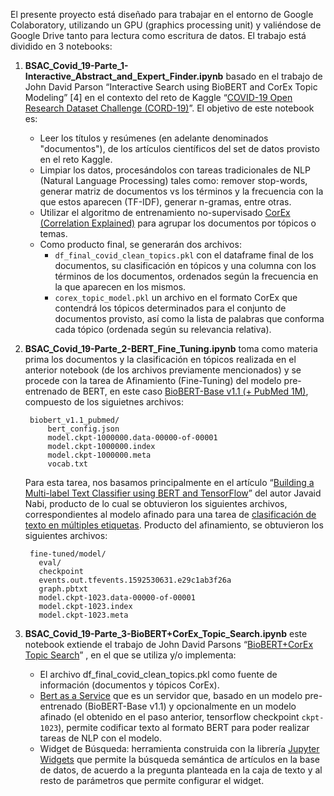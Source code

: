 El presente proyecto está diseñado para trabajar en el entorno de Google Colaboratory, utilizando un GPU (graphics processing unit) y valiéndose de Google Drive tanto para lectura como escritura de datos. El trabajo está dividido en 3 notebooks:

1. **BSAC_Covid_19-Parte_1-Interactive_Abstract_and_Expert_Finder.ipynb** basado en el trabajo de John David Parson “Interactive Search using BioBERT and CorEx Topic Modeling” [4] en el contexto del reto de Kaggle “[COVID-19 Open Research Dataset Challenge (CORD-19)](https://www.kaggle.com/allen-institute-for-ai/CORD-19-research-challenge)”. El objetivo de este notebook es:
    * Leer los títulos y resúmenes (en adelante denominados "documentos"), de los artículos científicos del set de datos provisto en el reto Kaggle.
    * Limpiar los datos, procesándolos con tareas tradicionales de NLP (Natural Language Processing) tales como: remover stop-words, generar matriz de documentos vs los términos y la frecuencia con la que estos aparecen  (TF-IDF), generar n-gramas, entre otras.
    * Utilizar el algoritmo de entrenamiento no-supervisado [CorEx  (Correlation Explained)](https://pypi.org/project/corextopic/
) para agrupar los documentos por tópicos o temas.
    * Como producto final, se generarán dos archivos:
        * `df_final_covid_clean_topics.pkl` con el dataframe final de los documentos, su clasificación en tópicos y una columna con los términos de los documentos, ordenados según la frecuencia en la que aparecen en los mismos.
        * `corex_topic_model.pkl` un archivo en el formato CorEx que contendrá los tópicos determinados para el conjunto de documentos provisto, así como la lista de palabras que conforma cada tópico (ordenada según su relevancia relativa).

2. **BSAC_Covid_19-Parte_2-BERT_Fine_Tuning.ipynb** toma como materia prima los documentos y la clasificación en tópicos realizada en el anterior notebook (de los archivos previamente mencionados) y se procede con la tarea de Afinamiento (Fine-Tuning) del modelo pre-entrenado de BERT, en este caso [BioBERT-Base v1.1 (+ PubMed 1M)](https://github.com/dmis-lab/biobert), compuesto de los siguietnes archivos:  

        biobert_v1.1_pubmed/
            bert_config.json
            model.ckpt-1000000.data-00000-of-00001
            model.ckpt-1000000.index
            model.ckpt-1000000.meta
            vocab.txt

    Para esta tarea, nos basamos principalmente en el artículo “[Building a Multi-label Text Classifier using BERT and TensorFlow](https://towardsdatascience.com/building-a-multi-label-text-classifier-using-bert-and-tensorflow-f188e0ecdc5d)”  del autor Javaid Nabi, producto de lo cual se obtuvieron los siguientes archivos, correspondientes al modelo afinado para una tarea de [clasificación de texto en múltiples etiquetas](https://en.wikipedia.org/wiki/Multi-label_classification). Producto del afinamiento, se obtuvieron los siguientes archivos:  
    
        fine-tuned/model/
          eval/
          checkpoint
          events.out.tfevents.1592530631.e29c1ab3f26a
          graph.pbtxt
          model.ckpt-1023.data-00000-of-00001
          model.ckpt-1023.index
          model.ckpt-1023.meta    

3. **BSAC_Covid_19-Parte_3-BioBERT+CorEx_Topic_Search.ipynb** este notebook extiende el trabajo de John David Parsons “[BioBERT+CorEx Topic Search](https://www.kaggle.com/jdparsons/biobert-corex-topic-search)” , en el que se utiliza y/o implementa:
    * El archivo df_final_covid_clean_topics.pkl como fuente de información (documentos y tópicos CorEx).
    * [Bert as a Service](https://bert-as-service.readthedocs.io/en/latest/) que es un servidor que, basado en un modelo pre-entrenado (BioBERT-Base v1.1) y opcionalmente en un modelo afinado (el obtenido en el paso anterior, tensorflow checkpoint `ckpt-1023`), permite codificar texto al formato BERT para poder realizar tareas de NLP con el modelo.
    * Widget de Búsqueda: herramienta construida con la librería [Jupyter Widgets](https://ipywidgets.readthedocs.io/en/latest/user_guide.html) que permite la búsqueda semántica de artículos en la base de datos, de acuerdo a la pregunta planteada en la caja de texto y al resto de parámetros que permite configurar el widget. 
